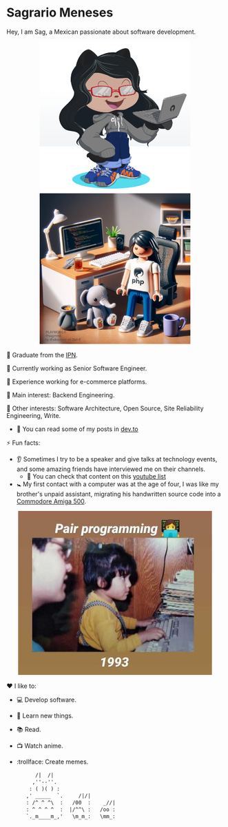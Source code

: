 # Sagrario Meneses
Hey, I am Sag, a Mexican passionate about software development.

<p align="center">
    <img src="https://github.com/smmd/smmd/blob/master/images/myoctocat-2022.png" width="350" height="350" />
    <img src="https://github.com/smmd/smmd/blob/master/images/myplaymobil.jpeg" width="350" height="350" />
</p>

:pencil: Graduate from the [IPN](https://www.ipn.mx/).

:telescope: Currently working as Senior Software Engineer.

:office: Experience working for e-commerce platforms.

:seedling: Main interest: Backend Engineering.

:dancers: Other interests: Software Architecture, Open Source, Site Reliability Engineering, Write.
- :eyes: You can read some of my posts in [dev.to](https://dev.to/smmd)

:zap: Fun facts:
- :ear: Sometimes I try to be a speaker and give talks at technology events, and some amazing friends have interviewed me on their channels.
    * :eyes: You can check that content on this [youtube list](https://www.youtube.com/playlist?list=PLri-S6HScAalSV0fDqFIXpfoVs9rEBH3Z)
- :baby_symbol: My first contact with a computer was at the age of four, I was like my brother's unpaid assistant, migrating his handwritten source code into a [Commodore Amiga 500](https://en.wikipedia.org/wiki/Amiga_500).

<p align="center">
    <img src="https://github.com/smmd/smmd/blob/master/images/smmd-1993.jpg" width="450"/>
</p>

:heart: I like to:
- :computer: Develop software.
- :rocket: Learn new things.
- :books: Read.
- :tv: Watch anime.
- :trollface: Create memes.

            /|  /|
           ,''--''.
          : ( )( ) :
         ,' _____  `.     /|/|
         : /^ ^ ^\  :   /00  :    _//|
         : ^ ^ ^ ^  :  |/^^\ :   /oo :
         `._m____m_,'   \m_m_:   \mm_:
